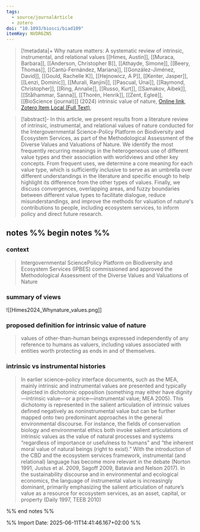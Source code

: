 ```yaml
---
tags:
  - source/journalArticle
  - zotero
doi: "10.1093/biosci/biad109"
itemKey: NVDR6ZN5
---
```

>[!metadata]+
> Why nature matters: A systematic review of intrinsic, instrumental, and relational values
> [[Himes, Austin]], [[Muraca, Barbara]], [[Anderson, Christopher B]], [[Athayde, Simone]], [[Beery, Thomas]], [[Cantú-Fernández, Mariana]], [[González-Jiménez, David]], [[Gould, Rachelle K]], [[Hejnowicz, A P]], [[Kenter, Jasper]], [[Lenzi, Dominic]], [[Murali, Ranjini]], [[Pascual, Unai]], [[Raymond, Christopher]], [[Ring, Annalie]], [[Russo, Kurt]], [[Samakov, Aibek]], [[Stålhammar, Sanna]], [[Thorén, Henrik]], [[Zent, Egleé]], 
> [[BioScience (journal)]] (2024)
> intrinsic value of nature, 
> [Online link](https://doi.org/10.1093/biosci/biad109), [Zotero Item](zotero://select/library/items/NVDR6ZN5),[Local (Full Text)](file://C:/Users/aburg/Documents/references/zotero/storage/DMYVZAXL/Himes2024_Whynature.pdf), 


>[!abstract]-
>In this article, we present results from a literature review of intrinsic, instrumental, and relational values of nature conducted for the Intergovernmental Science-Policy Platform on Biodiversity and Ecosystem Services, as part of the Methodological Assessment of the Diverse Values and Valuations of Nature. We identify the most frequently recurring meanings in the heterogeneous use of different value types and their association with worldviews and other key concepts. From frequent uses, we determine a core meaning for each value type, which is sufficiently inclusive to serve as an umbrella over different understandings in the literature and specific enough to help highlight its difference from the other types of values. Finally, we discuss convergences, overlapping areas, and fuzzy boundaries between different value types to facilitate dialogue, reduce misunderstandings, and improve the methods for valuation of nature's contributions to people, including ecosystem services, to inform policy and direct future research.

## notes %% begin notes %%
### context
>Intergovernmental SciencePolicy Platform on Biodiversity and Ecosystem Services (IPBES) commissioned and approved the Methodological Assessment of the Diverse Values and Valuations of Nature
### summary of views
![[Himes2024_Whynature_values.png]]
### proposed definition for intrinsic value of nature
> values of other-than-human beings expressed independently of any reference to humans as valuers, including values associated with entities worth protecting as ends in and of themselves.
### intrinsic vs instrumental histories
>In earlier science–policy interface documents, such as the MEA, mainly intrinsic and instrumental values are presented and typically depicted in dichotomic opposition (something may either have dignity—intrinsic value—or a price—instrumental value; MEA 2005). This dichotomy is represented in the salient articulation of intrinsic values defined negatively as noninstrumental value but can be further mapped onto two predominant approaches in the general environmental discourse. For instance, the fields of conservation biology and environmental ethics both invoke salient articulations of intrinsic values as the value of natural processes and systems “regardless of importance or usefulness to humans” and “the inherent moral value of natural beings (right to exist).” With the introduction of the CBD and the ecosystem services framework, instrumental (and relational) language has become more relevant in the debate (Norton 1991, Justus et al. 2009, Sagoff 2009, Batavia and Nelson 2017). In the sustainability discourse and in environmental and ecological economics, the language of instrumental value is increasingly dominant, primarily emphasizing the salient articulation of nature’s value as a resource for ecosystem services, as an asset, capital, or property (Daily 1997, TEEB 2010) 

%% end notes %%

%% Import Date: 2025-06-11T14:41:46.167+02:00 %%
